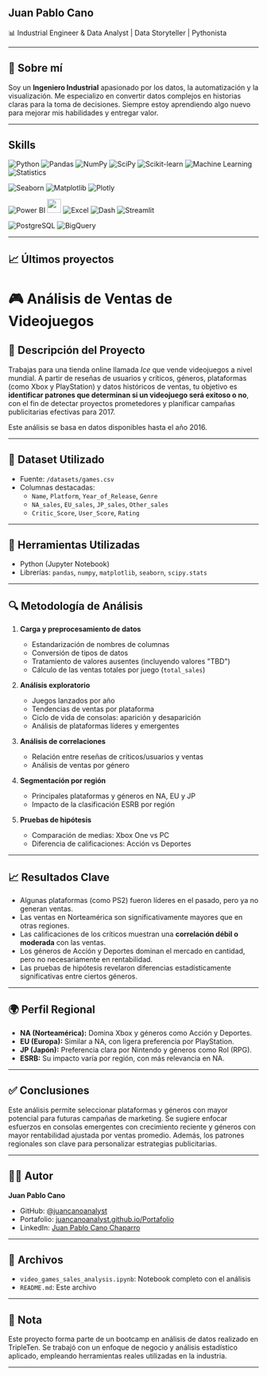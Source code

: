 ## Juan Pablo Cano

📊 Industrial Engineer & Data Analyst | Data Storyteller | Pythonista

---

## 🚀 Sobre mí

Soy un **Ingeniero Industrial** apasionado por los datos, la automatización y la visualización. Me especializo en convertir datos complejos en historias claras para la toma de decisiones. Siempre estoy aprendiendo algo nuevo para mejorar mis habilidades y entregar valor.

---

## Skills

<!-- Herramientas de análisis y ciencia de datos -->

![Python](https://img.shields.io/badge/-Python-3776AB?style=for-the-badge&logo=python&logoColor=white)
![Pandas](https://img.shields.io/badge/-Pandas-150458?style=for-the-badge&logo=pandas&logoColor=white)
![NumPy](https://img.shields.io/badge/-NumPy-013243?style=for-the-badge&logo=numpy&logoColor=white)
![SciPy](https://img.shields.io/badge/-SciPy-8CAAE6?style=for-the-badge&logo=scipy&logoColor=white)
![Scikit-learn](https://img.shields.io/badge/-Scikit--learn-F7931E?style=for-the-badge&logo=scikit-learn&logoColor=white)
![Machine Learning](https://img.shields.io/badge/-Machine%20Learning-0A192F?style=for-the-badge&logo=google&logoColor=white)
![Statistics](https://img.shields.io/badge/-Statistics-2E7D32?style=for-the-badge)

<!-- Visualización de datos -->

![Seaborn](https://img.shields.io/badge/-Seaborn-4B8BBE?style=for-the-badge)
![Matplotlib](https://img.shields.io/badge/-Matplotlib-11557C?style=for-the-badge)
![Plotly](https://img.shields.io/badge/-Plotly-3F4F75?style=for-the-badge&logo=plotly&logoColor=white)

<!-- Herramientas BI y Dashboards -->

![Power BI](https://img.shields.io/badge/-Power%20BI-F2C811?style=for-the-badge&logo=powerbi&logoColor=black)
[<img src="https://upload.wikimedia.org/wikipedia/commons/4/4b/Tableau_Logo.png" height="28"/>](https://www.tableau.com/)
![Excel](https://img.shields.io/badge/-Excel-217346?style=for-the-badge&logo=microsoft-excel&logoColor=white)
![Dash](https://img.shields.io/badge/-Dash-00AEEF?style=for-the-badge)
![Streamlit](https://img.shields.io/badge/-Streamlit-FF4B4B?style=for-the-badge&logo=streamlit&logoColor=white)

<!-- Bases de datos -->

![PostgreSQL](https://img.shields.io/badge/-PostgreSQL-336791?style=for-the-badge&logo=postgresql&logoColor=white)
![BigQuery](https://img.shields.io/badge/-BigQuery-4285F4?style=for-the-badge&logo=googlecloud&logoColor=white)




---

## 📈 Últimos proyectos

# 🎮 Análisis de Ventas de Videojuegos

## 🧠 Descripción del Proyecto

Trabajas para una tienda online llamada *Ice* que vende videojuegos a nivel mundial. A partir de reseñas de usuarios y críticos, géneros, plataformas (como Xbox y PlayStation) y datos históricos de ventas, tu objetivo es **identificar patrones que determinan si un videojuego será exitoso o no**, con el fin de detectar proyectos prometedores y planificar campañas publicitarias efectivas para 2017.

Este análisis se basa en datos disponibles hasta el año 2016.

---

## 📁 Dataset Utilizado

- Fuente: `/datasets/games.csv`
- Columnas destacadas:
  - `Name`, `Platform`, `Year_of_Release`, `Genre`
  - `NA_sales`, `EU_sales`, `JP_sales`, `Other_sales`
  - `Critic_Score`, `User_Score`, `Rating`

---

## 🧰 Herramientas Utilizadas

- Python (Jupyter Notebook)
- Librerías: `pandas`, `numpy`, `matplotlib`, `seaborn`, `scipy.stats`

---

## 🔍 Metodología de Análisis

1. **Carga y preprocesamiento de datos**
   - Estandarización de nombres de columnas
   - Conversión de tipos de datos
   - Tratamiento de valores ausentes (incluyendo valores "TBD")
   - Cálculo de las ventas totales por juego (`total_sales`)

2. **Análisis exploratorio**
   - Juegos lanzados por año
   - Tendencias de ventas por plataforma
   - Ciclo de vida de consolas: aparición y desaparición
   - Análisis de plataformas líderes y emergentes

3. **Análisis de correlaciones**
   - Relación entre reseñas de críticos/usuarios y ventas
   - Análisis de ventas por género

4. **Segmentación por región**
   - Principales plataformas y géneros en NA, EU y JP
   - Impacto de la clasificación ESRB por región

5. **Pruebas de hipótesis**
   - Comparación de medias: Xbox One vs PC
   - Diferencia de calificaciones: Acción vs Deportes

---

## 📈 Resultados Clave

- Algunas plataformas (como PS2) fueron líderes en el pasado, pero ya no generan ventas.
- Las ventas en Norteamérica son significativamente mayores que en otras regiones.
- Las calificaciones de los críticos muestran una **correlación débil o moderada** con las ventas.
- Los géneros de Acción y Deportes dominan el mercado en cantidad, pero no necesariamente en rentabilidad.
- Las pruebas de hipótesis revelaron diferencias estadísticamente significativas entre ciertos géneros.

---

## 🌍 Perfil Regional

- **NA (Norteamérica):** Domina Xbox y géneros como Acción y Deportes.  
- **EU (Europa):** Similar a NA, con ligera preferencia por PlayStation.  
- **JP (Japón):** Preferencia clara por Nintendo y géneros como Rol (RPG).  
- **ESRB:** Su impacto varía por región, con más relevancia en NA.

---

## ✅ Conclusiones

Este análisis permite seleccionar plataformas y géneros con mayor potencial para futuras campañas de marketing. Se sugiere enfocar esfuerzos en consolas emergentes con crecimiento reciente y géneros con mayor rentabilidad ajustada por ventas promedio. Además, los patrones regionales son clave para personalizar estrategias publicitarias.

---

## 👨‍💻 Autor

**Juan Pablo Cano**  
- GitHub: [@juancanoanalyst](https://github.com/juancanoanalyst)  
- Portafolio: [juancanoanalyst.github.io/Portafolio](https://juancanoanalyst.github.io/Portafolio/)  
- LinkedIn: [Juan Pablo Cano Chaparro](https://www.linkedin.com/in/juan-pablo-cano-chaparro-1aa685209/)

---

## 📎 Archivos

- `video_games_sales_analysis.ipynb`: Notebook completo con el análisis
- `README.md`: Este archivo

---

## 📌 Nota

Este proyecto forma parte de un bootcamp en análisis de datos realizado en TripleTen. Se trabajó con un enfoque de negocio y análisis estadístico aplicado, empleando herramientas reales utilizadas en la industria.



---


